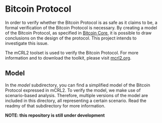 Bitcoin Protocol
===============
In order to verify whether the Bitcoin Protocol is as safe as it claims to be, a formal verification of the Bitcoin Protocol is necessary. By creating a model of the Bitcoin Protocol, as specified in [Bitcoin Core](https://github.com/bitcoin/bitcoin), it is possible to draw conclusions on the design of the protocol. This project intends to investigate this issue.

The mCRL2 toolset is used to verify the Bitcoin Protocol. For more information and to download the toolkit, please visit [mcrl2.org](http://www.mcrl2.org/).  

## Model
In the *model* subdirectory, you can find a simplified model of the Bitcoin Protocol expressed in mCRL2. To verify the model, we make use of scenario-based analysis. Therefore, multiple versions of the model are included in this directory, all representing a certain scenario. Read the readmy of that subdirectory for more information.


__NOTE: this repository is still under development__